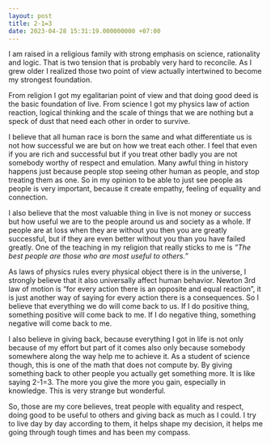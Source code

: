 ```yaml
---
layout: post
title: 2-1=3
date: 2023-04-28 15:31:19.000000000 +07:00
---
```

I am raised in a religious family with strong emphasis on science, rationality and logic. That is two tension that is probably very hard to reconcile. As I grew older I realized those two point of view actually intertwined to become my strongest foundation.

From religion I got my egalitarian point of view and that doing good deed is the basic foundation of live. From science I got my physics law of action reaction, logical thinking and the scale of things that we are nothing but a speck of dust that need each other in order to survive. 

I believe that all human race is born the same and what differentiate us is not how successful we are but on how we treat each other. I feel that even if you are rich and successful but if you treat other badly you are not somebody worthy of respect and emulation. Many awful thing in history happens just because people stop seeing other human as people, and stop treating them as one. So in my opinion to be able to just see people as people is very important, because it create empathy, feeling of equality and connection.

I also believe that the most valuable thing in live is not money or success but how useful we are to the people around us and society as a whole. If people are at loss when they are without you then you are greatly successful, but if they are even better without you than you have failed greatly. One of the teaching in my religion that really sticks to me is *”The best people are those who are most useful to others.”*

As laws of physics rules every physical object there is in the universe, I strongly believe that it also universally affect human behavior. Newton 3rd law of motion is “for every action there is an opposite and equal reaction”, it is just another way of saying for every action there is a consequences. So I believe that everything we do will come back to us. If I do positive thing, something positive will come back to me. If I do negative thing, something negative will come back to me.

I also believe in giving back, because everything I got in life is not only because of my effort but part of it comes also only because somebody somewhere along the way help me to achieve it. As a student of science though, this is one of the math that does not compute by. By giving something back to other people you actually get something more. It is like saying 2-1=3. The more you give the more you gain, especially in knowledge. This is very strange but wonderful.

So, those are my core believes, treat people with equality and respect, doing good to be useful to others and giving back as much as I could. I try to live day by day according to them, it helps shape my decision, it helps me going through tough times and has been my compass.